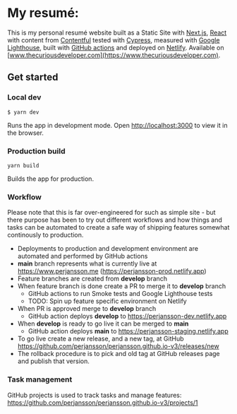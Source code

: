 # My resumé:

This is my personal resumé website built as a Static Site with [Next.js](https://vercel.com/solutions/nextjs), [React](https://reactjs.org) with content from [Contentful](https://www.contentful.com) tested with [Cypress](https://www.cypress.io), measured with [Google Lighthouse](https://developers.google.com/web/tools/lighthouse), built with [GitHub actions](https://github.com/features/actions) and deployed on [Netlify](https://www.netlify.com). Available on [www.thecuriousdeveloper.com](https://www.thecuriousdeveloper.com).

## Get started

### Local dev

`$ yarn dev`

Runs the app in development mode.
Open [http://localhost:3000](http://localhost:3000) to view it in the browser.

### Production build

`yarn build`

Builds the app for production.

### Workflow

Please note that this is far over-engineered for such as simple site - but there purpose has been to try out different workflows and how things and tasks can be automated to create a safe way of shipping features somewhat continously to production.

- Deployments to production and development environment are automated and performed by GitHub actions
- **main** branch represents what is currently live at https://www.perjansson.me (https://perjansson-prod.netlify.app)
- Feature branches are created from **develop** branch
- When feature branch is done create a PR to merge it to **develop** branch
  - GitHub actions to run Smoke tests and Google Lighthouse tests
  - TODO: Spin up feature specific environment on Netlify
- When PR is approved merge to **develop** branch
  - GitHub action deploys **develop** to https://perjansson-dev.netlify.app
- When **develop** is ready to go live it can be merged to **main**
  - GitHub action deploys **main** to https://perjansson-staging.netlify.app
- To go live create a new release, and a new tag, at GitHub https://github.com/perjansson/perjansson.github.io-v3/releases/new
- The rollback procedure is to pick and old tag at GitHub releases page and publish that version.

### Task management

GitHub projects is used to track tasks and manage features: https://github.com/perjansson/perjansson.github.io-v3/projects/1
